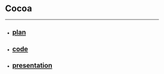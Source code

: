 # Cocoa

****

* ## [plan]()

* ## [code](https://github.com/gudwo0121/FinalProject/tree/master/code)

* ## [presentation]()

